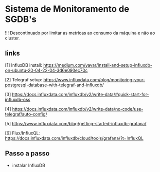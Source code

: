 # Sistema de Monitoramento de SGDB's

!!! Descontinuado por limitar as metricas ao consumo da máquina e não ao cluster.

## links
[1] InfluxDB install: https://medium.com/yavar/install-and-setup-influxdb-on-ubuntu-20-04-22-04-3d6e090ec70c

[2] Telegraf setup: https://www.influxdata.com/blog/monitoring-your-postgresql-database-with-telegraf-and-influxdb/

[3] https://docs.influxdata.com/influxdb/v2/write-data/#quick-start-for-influxdb-oss

[4] https://docs.influxdata.com/influxdb/v2/write-data/no-code/use-telegraf/auto-config/

[5] https://www.influxdata.com/blog/getting-started-influxdb-grafana/

[6] Flux/InfluxQL: https://docs.influxdata.com/influxdb/cloud/tools/grafana/?t=InfluxQL

## Passo a passo
- instalar InfluxDB
